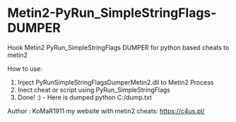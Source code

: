 # Metin2-PyRun_SimpleStringFlags-DUMPER
Hook Metin2 PyRun_SimpleStringFlags DUMPER for python based cheats to metin2

How to use:

1. Inject PyRunSimpleStringFlagsDumperMetin2.dll to Metin2 Process
2. Inect cheat or script using PyRun_SimpleStringFlags
3. Done! :) - Here is dumped python C:/dump.txt

Author : KoMaR1911
my website with metin2 cheats: https://c4us.pl/
